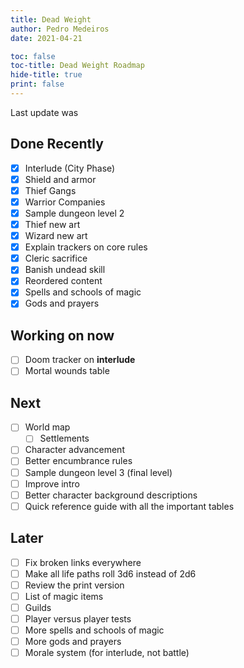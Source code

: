 ```yaml
---
title: Dead Weight
author: Pedro Medeiros
date: 2021-04-21

toc: false
toc-title: Dead Weight Roadmap
hide-title: true
print: false
---
```


Last update was <now>

## Done Recently
- [x] Interlude (City Phase)
- [x] Shield and armor
- [x] Thief Gangs
- [x] Warrior Companies
- [x] Sample dungeon level 2
- [x] Thief new art
- [x] Wizard new art
- [x] Explain trackers on core rules
- [x] Cleric sacrifice
- [x] Banish undead skill
- [x] Reordered content
- [x] Spells and schools of magic
- [x] Gods and prayers

## Working on now
- [ ] Doom tracker on **interlude**
- [ ] Mortal wounds table

## Next
- [ ] World map
  - [ ] Settlements
- [ ] Character advancement
- [ ] Better encumbrance rules
- [ ] Sample dungeon level 3 (final level)
- [ ] Improve intro
- [ ] Better character background descriptions
- [ ] Quick reference guide with all the important tables

## Later
- [ ] Fix broken links everywhere
- [ ] Make all life paths roll 3d6 instead of 2d6
- [ ] Review the print version
- [ ] List of magic items
- [ ] Guilds
- [ ] Player versus player tests
- [ ] More spells and schools of magic
- [ ] More gods and prayers
- [ ] Morale system (for interlude, not battle)